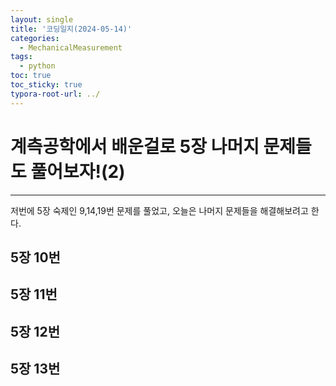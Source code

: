 ```yaml
---
layout: single
title: '코딩일지(2024-05-14)'
categories:
  - MechanicalMeasurement
tags:
  - python
toc: true
toc_sticky: true
typora-root-url: ../
---
```








# 계측공학에서 배운걸로 5장 나머지 문제들도 풀어보자!(2)
<hr>


저번에 5장 숙제인 9,14,19번 문제를 풀었고, 오늘은 나머지 문제들을 해결해보려고 한다.




## 5장 10번




## 5장 11번





## 5장 12번









## 5장 13번


















